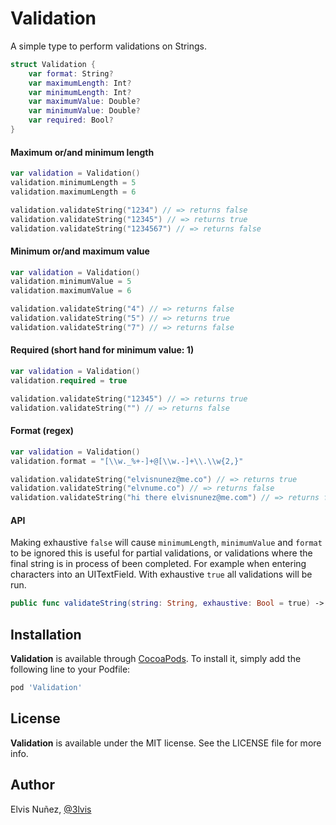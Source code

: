 # Validation

A simple type to perform validations on Strings.

```swift
struct Validation {
    var format: String?
    var maximumLength: Int?
    var minimumLength: Int?
    var maximumValue: Double?
    var minimumValue: Double?
    var required: Bool?
}
```

#### Maximum or/and minimum length

```swift
var validation = Validation()
validation.minimumLength = 5
validation.maximumLength = 6

validation.validateString("1234") // => returns false
validation.validateString("12345") // => returns true
validation.validateString("1234567") // => returns false
```

#### Minimum or/and maximum value

```swift
var validation = Validation()
validation.minimumValue = 5
validation.maximumValue = 6

validation.validateString("4") // => returns false
validation.validateString("5") // => returns true
validation.validateString("7") // => returns false
```

#### Required (short hand for minimum value: 1)

```swift
var validation = Validation()
validation.required = true

validation.validateString("12345") // => returns true
validation.validateString("") // => returns false
```

#### Format (regex)

```swift
var validation = Validation()
validation.format = "[\\w._%+-]+@[\\w.-]+\\.\\w{2,}"

validation.validateString("elvisnunez@me.co") // => returns true
validation.validateString("elvnume.co") // => returns false
validation.validateString("hi there elvisnunez@me.com") // => returns false
```

#### API

Making exhaustive `false` will cause `minimumLength`, `minimumValue` and `format` to be ignored this is useful for partial validations, or validations where the final string is in process of been completed. For example when entering characters into an UITextField. With exhaustive `true` all validations will be run.

```swift
public func validateString(string: String, exhaustive: Bool = true) -> Bool
```

## Installation

**Validation** is available through [CocoaPods](http://cocoapods.org). To install
it, simply add the following line to your Podfile:

```ruby
pod 'Validation'
```

## License

**Validation** is available under the MIT license. See the LICENSE file for more info.

## Author

Elvis Nuñez, [@3lvis](https://twitter.com/3lvis)
